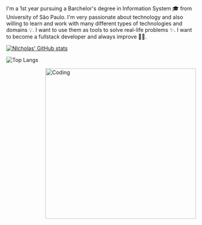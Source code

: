 I'm a 1st year pursuing a Barchelor's degree in Information System 🎓 from University of São Paulo. I'm very passionate about technology and also willing to learn and work with many different types of technologies and domains 💡. I want to use them as tools to solve real-life problems ✨. I want to become a fullstack developer and always improve 👨‍💻.

[![NIcholas' GitHub stats](https://github-readme-stats.vercel.app/api?username=zizo-xd)](https://github.com/anuraghazra/zizo-xd-readme-stats)

![Top Langs](https://github-readme-stats.vercel.app/api/top-langs/?username=zizo-xd&layout=compact)

<img align="right" alt="Coding" width="400" src="https://c.tenor.com/wilYo_7wGKYAAAAC/tenor.gif">
